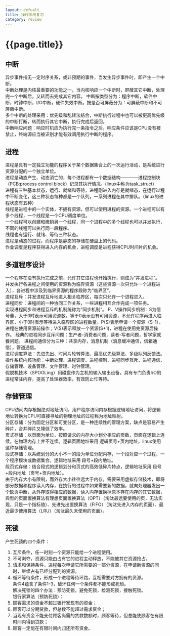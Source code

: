```yaml
---
layout: defualt
title: 操作系统复习
category: review
---
```


# {{page.title}}

## 中断
异步事件指无一定时序关系，或非预期的事件，当发生异步事件时，即产生一个中断。  
中断处理是内核最重要的功能之一，当内核响应一个中断时，屏蔽其它中断，处理完一个中断后，又转而去完成其它内容。 
中断按类型分为：程序中断，软件中断，时钟中断，I/O中断，硬件失效中断。按是否可屏蔽分为：可屏蔽中断和不可屏蔽中断。  
多个中断的处理采用：优先级和乱转法结合，中断执行过程中也可以被更高优先级的中断打断，转而执行其它中断，执行完成后返回。  
中断响应问题：响应时机应为执行完一条指令之后，响应条件应该是CPU没有被禁止，终端源应当被识别才能有效调用执行中断的程序。

## 进程
进程是具有一定独立功能的程序关于某个数据集合上的一次运行活动，是系统进行资源分配的一个独立单位。  
进程是动态产生、动态消亡的，每个进程都有一个数据结构————进程控制块（PCB:process control block）记录其执行情况。(linux中称为task_struct)  
进程有三种基本状态，运行、就绪和等待，进程刚进入内存是就绪态，在运行过程中不断变化，这三种状态每种都是一个队列，一系列进程在其中排队。（linux的进程状态有五种）  
线程是进程中的一个实体，不拥有资源，但可以使用进程的资源。一个进程可以有多个线程，一个线程是一个CPU调度单位。  
一个线程可以创建和撤销另一个线程，同一个进程中的多个线程也可以并发执行，不同的线程可以执行同一段程序。   
线程也有运行、就绪、等待三种状态。  
进程是动态的过程，而程序是静态的存储在硬盘上的代码。  
作业调度是程序获得进入内存的机会，进程调度是进程获得CPU时间片的机会。

## 多道程序设计
一个程序在没有执行完成之前，允许其它进程也开始执行，则成为“并发进程”。  
并发执行各进程之间使用的资源称为临界资源（这些资源一次只允许一个进程进入），各进程中涉及到临界资源的程序段称为“临界区”。  
进程互斥：并发进程互斥地进入相关临界区，每次只允许一个进程进入。  
进程同步：进程间的一种协同工作关系，一些进程相互合作完成一项任务。  
实现进程同步和进程互斥的机制统称为“同步机制”。
P、V操作同步机制：S为信号量，大于0时表示可用资源数，等于0表示没有可用资源，不允许程序再进入临界区，小于0时表示等待进入临界区的进程数量。P(S)表示申请一个资源（S-1），进程在使用资源前操作；V(S)表示释放一个资源(S+1)，进程在使用完资源后操作。 
经典的进程同步互斥问题：生产者-消费者问题，读者-写者问题，哲学家就餐问题。 
进程间通信分为三种：共享内存，消息机制（消息缓冲通信，信箱通信），管道通信。  
进程调度算法：先进先出、时间片轮转算法、最高优先级算法、多级队列反馈法。  
操作系统内核功能：中断处理、进程调度、进程控制、进程同步互斥、进程通信、存储管理、设备管理、文件管理、时钟管理。  
假脱机技术（SPOOLing）用磁盘作为主机的输入输出设备，具有专门负责I/O的进程常驻内存，提高了处理器效率，有效防止忙等待。

## 存储管理
CPU访问内存根据绝对地址访问，用户程序访问内存根据逻辑地址访问，将逻辑地址转换为CPU可直接寻址的物理地址的过程称为地址映射。  
分区存储：分为固定分区和可变分区，是一种连续性的管理方案，缺点是容易产生碎片，合并碎片又降低了效率。  
页式存储：以页面为单位，按照请求的内存大小划分相应的页数，页面在逻辑上连续，在物理内存上并不连续。逻辑页面地址采用 逻辑页号+页内地址，linux使用这种存储管理。  
段式存储：以系统划分的大小不一的段为单位分配内存，一个段对应一个过程，一个程序模块或数据集合。逻辑地址采用 段号+段内地址。  
段页式存储：结合段式的逻辑划分和页式的高效低碎片特点，逻辑地址采用 段号+段内地址（页号+页内地址）。  
由于内存大小有限制，而外存大小往往远大于内存，需要采用虚拟存储技术，即将部分数据和程序读入内存，在执行的过程中如果需要新的数据，就向处理器发出一个缺页中断，从外存取得相应的数据，读入内存置换掉原本存在内存的其它数据，典型的页面置换算法有理想页面置换算法（OPT）（淘汰最远要使用的页，无法实现，只是一个指标值）、先进先出置换算法（FIFO）（淘汰先进入内存的页面）、最近最少使用算法（LRU）（淘汰最久未使用的页面）。  

## 死锁
产生死锁的四个条件：
1. 互斥条件，任一时刻一个资源只能给一个进程使用。
2. 不可剥夺，资源只能由占有它的进程主动释放，不能被其它资源抢占。
3. 请求和保持条件，进程每次申请它所需要的一部分资源，在申请新资源的同时，继续占有已经分配到的资源。
4. 循环等待条件，形成一个进程等待环路，互相需要对方拥有的资源。  
条件4蕴含了条件1-3，破环任何一个条件都不能形成死琐。  
解决死锁的四个办法：预防死锁，避免死锁，检测死锁，接触死锁。  
银行家算法（预防死锁）：
1. 顾客需求的资金不超过银行家现有的资金；
2. 顾客可以分期贷款，但总数不能超过需求资金；
3. 当现有资金不能支付顾客尚需的贷款数额时，顾客等待，但总能使顾客在有限时间内得到贷款；
4. 顾客一定能在有限时间内归还所有资金。